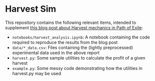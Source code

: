 # Harvest Sim

This repository contains the following relevant items, intended to supplement [this blog post about Harvest mechanics in Path of Exile](https://forgottenarbiter.github.io/Poe-Harvest-Mechanics/):

* `notebooks/harvest_analysis.ipynb`: A notebook containing the code required to reproduce the results from the blog post
* `data/*_data.csv`: Files containing the (lightly preprocessed) experimental data used in the above report
* `harvest.py`: Some sample utilities to calculate the profit of a given harvest
* `example.py`: Some messy code demonstrating how the utilities in harvest.py may be used